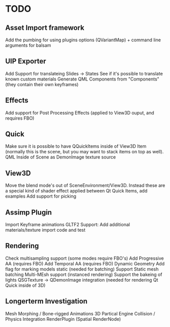 # TODO

## Asset Import framework
Add the pumbing for using plugins options (QVariantMap) + command line arguments for balsam

## UIP Exporter
Add Support for translateing Slides -> States
See if it's possible to translate known custom materials
Generate QML Components from "Components" (they contain their own keyframes)

## Effects
Add support for Post Processing Effects (applied to View3D ouput, and requires FBO)

## Quick
Make sure it is possible to have QQuickItems inside of View3D Item (normally this is the scene, but you may want to stack items on top as well).
QML Inside of Scene as DemonImage texture source

## View3D
Move the blend mode's out of SceneEnvironment/View3D.  Instead these are a special kind of shader effect applied between Qt Quick Items, add examples
Add support for picking

## Assimp Plugin
Import Keyframe animations
GLTF2 Support: Add additional materials/texture import code and test

## Rendering
Check multisampling support (some modes require FBO's)
Add Progressive AA (requires FBO)
Add Temporal AA (requires FBO)
Dynamic Geometry
Add flag for marking models static (needed for batching)
Support Static mesh batching
Multi-MEsh support (instanced rendering)
Support the bakeing of lights
QSGTexture -> QDemonImage integration (needed for rendering Qt Quick inside of 3D)

## Longerterm Investigation
Mesh Morphing / Bone-rigged Animations
3D Partical Engine
Collision / Physics Integration
RenderPlugin (Spatial RenderNode)
